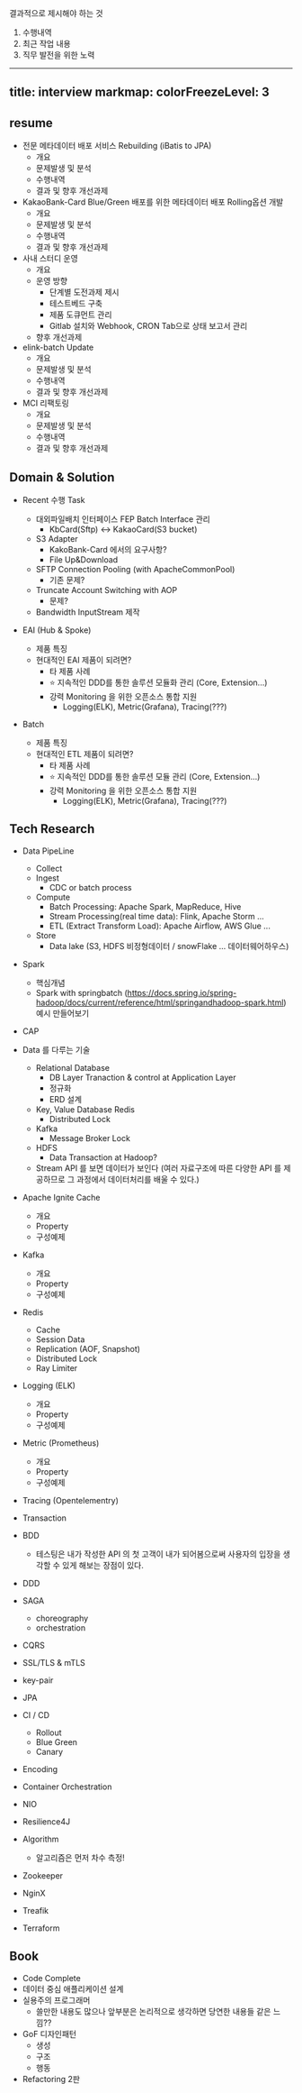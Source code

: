 결과적으로 제시해야 하는 것 

1. 수행내역
2. 최근 작업 내용
3. 직무 발전을 위한 노력

---
title: interview
markmap:
  colorFreezeLevel: 3
---

## resume

- 전문 메타데이터 배포 서비스 Rebuilding (iBatis to JPA)
  - 개요
  - 문제발생 및 분석
  - 수행내역
  - 결과 및 향후 개선과제
- KakaoBank-Card Blue/Green 배포를 위한 메타데이터 배포 Rolling옵션 개발
  - 개요
  - 문제발생 및 분석
  - 수행내역
  - 결과 및 향후 개선과제
- 사내 스터디 운영
  - 개요
  - 운영 방향
    - 단계별 도전과제 제시
    - 테스트베드 구축
    - 제품 도큐먼트 관리
    - Gitlab 설치와 Webhook, CRON Tab으로 상태 보고서 관리
  - 향후 개선과제
- elink-batch Update
  - 개요
  - 문제발생 및 분석
  - 수행내역
  - 결과 및 향후 개선과제
- MCI 리팩토링
  - 개요
  - 문제발생 및 분석
  - 수행내역
  - 결과 및 향후 개선과제

## Domain & Solution

- Recent 수행 Task
  - 대외파일배치 인터페이스 FEP Batch Interface 관리
    - KbCard(Sftp) <-> KakaoCard(S3 bucket)
  - S3 Adapter
    - KakoBank-Card 에서의 요구사항?
    - File Up&Download 
  - SFTP Connection Pooling (with ApacheCommonPool)
    - 기존 문제?
  - Truncate Account Switching with AOP
    - 문제?
  - Bandwidth InputStream 제작

- EAI (Hub & Spoke)
  - 제품 특징
  - 현대적인 EAI 제품이 되려면?
    - 타 제품 사례
    - ⭐️ 지속적인 DDD를 통한 솔루션 모듈화 관리 (Core, Extension...)
    - 강력 Monitoring 을 위한 오픈소스 통합 지원
      - Logging(ELK), Metric(Grafana), Tracing(???)
     
- Batch
  - 제품 특징
  - 현대적인 ETL 제품이 되려면?
    - 타 제품 사례
    - ⭐️ 지속적인 DDD를 통한 솔루션 모듈 관리 (Core, Extension...)
    - 강력 Monitoring 을 위한 오픈소스 통합 지원
      - Logging(ELK), Metric(Grafana), Tracing(???)

## Tech Research

- Data PipeLine
  - Collect
  - Ingest
    - CDC or batch process
  - Compute
    - Batch Processing: Apache Spark, MapReduce, Hive
    - Stream Processing(real time data): Flink, Apache Storm ...
    - ETL (Extract Transform Load): Apache Airflow, AWS Glue ...
  - Store
    - Data lake (S3, HDFS 비정형데이터 / snowFlake ... 데이터웨어하우스)
- Spark
  - 핵심개념
  - Spark with springbatch (https://docs.spring.io/spring-hadoop/docs/current/reference/html/springandhadoop-spark.html) 예시 만들어보기
- CAP
- Data 를 다루는 기술
  - Relational Database
    - DB Layer Tranaction & control at Application Layer 
    - 정규화
    - ERD 설계
  - Key, Value Database Redis
    - Distributed Lock
  - Kafka
    - Message Broker Lock
  - HDFS
    - Data Transaction at Hadoop?
  - Stream API 를 보면 데이터가 보인다 (여러 자료구조에 따른 다양한 API 를 제공하므로 그 과정에서 데이터처리를 배울 수 있다.)
- Apache Ignite Cache
  - 개요
  - Property
  - 구성예제
- Kafka
  - 개요
  - Property
  - 구성예제
- Redis
  - Cache
  - Session Data
  - Replication (AOF, Snapshot)
  - Distributed Lock
  - Ray Limiter
- Logging (ELK)
  - 개요
  - Property
  - 구성예제
- Metric (Prometheus)
  - 개요
  - Property
  - 구성예제
- Tracing (Opentelementry)
- Transaction
- BDD
  - 테스팅은 내가 작성한 API 의 첫 고객이 내가 되어봄으로써 사용자의 입장을 생각할 수 있게 해보는 장점이 있다.
- DDD
- SAGA
  - choreography
  - orchestration
- CQRS
- SSL/TLS & mTLS
- key-pair
- JPA
- CI / CD
  - Rollout
  - Blue Green
  - Canary
- Encoding
- Container Orchestration
- NIO
- Resilience4J
- Algorithm
  - 알고리즘은 먼저 차수 측정!
 
- Zookeeper
- NginX
- Treafik
- Terraform

## Book

- Code Complete
- 데이터 중심 애플리케이션 설계
- 실용주의 프로그래머
  - 쓸만한 내용도 많으나 앞부분은 논리적으로 생각하면 당연한 내용들 같은 느낌??
- GoF 디자인패턴
  - 생성
  - 구조
  - 행동
- Refactoring 2판

